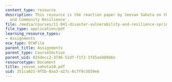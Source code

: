 ```yaml
---
content_type: resource
description: This resource is the reaction paper by Jeevan Sahota on the topic 'Governance
  and Community Resilience'.
file: /media/courses/11-941-disaster-vulnerability-and-resilience-spring-2005/351ca0219f5b0aa3a27c6c7f9c3659e6_jeevan_sahota10.pdf
file_type: application/pdf
learning_resource_types:
- Assignments
ocw_type: OCWFile
parent_title: Assignments
parent_type: CourseSection
parent_uid: 025decc2-3746-51df-f1f2-1fd5ad489b6e
resourcetype: Document
title: jeevan_sahota10.pdf
uid: 351ca021-9f5b-0aa3-a27c-6c7f9c3659e6
---
```

